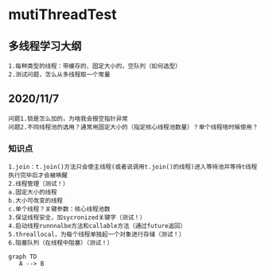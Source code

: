 # mutiThreadTest
## 多线程学习大纲
```
1.每种类型的线程：带缓存的、固定大小的，空队列（如何选型）
2.测试问题，怎么从多线程取一个常量
```

## 2020/11/7
```
问题1.锁是怎么加的，为啥我会报空指针异常
问题2.不同线程池的选用？通常用固定大小的（指定核心线程池数量）？单个线程啥时候使用？
```

### 知识点
```
1.join：t.join()方法只会使主线程(或者说调用t.join()的线程)进入等待池并等待t线程执行完毕后才会被唤醒
2.线程管理（测试！）
a.固定大小的线程
b.大小可改变的线程
c.单个线程？关键参数：核心线程池数
3.保证线程安全，加sycronized关键字（测试！）
4.启动线程runnnalbe方法和callable方法（通过future返回）
5.threallocal，为每个线程单独起一个对象进行存储（测试！）
6.阻塞队列（在线程中阻塞）（测试！）
```


```mermaid
graph TD
   A --> B
```
